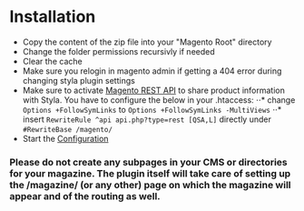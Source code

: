 # Installation

* Copy the content of the zip file into your "Magento Root" directory
* Change the folder permissions recursivly if needed
* Clear the cache
* Make sure you relogin in magento admin if getting a 404 error during changing styla plugin settings
* Make sure to activate [Magento REST API](http://devdocs.magento.com/guides/m1x/api/rest/introduction.html) to share product information with Styla. You have to configure the below in your .htaccess:
⋅⋅* change `Options +FollowSymLinks` to `Options +FollowSymLinks -MultiViews` 
⋅⋅* insert `RewriteRule ^api api.php?type=rest [QSA,L]` directly under `#RewriteBase /magento/`
* Start the [Configuration](configuration.md)

### Please do not create any subpages in your CMS or directories for your magazine. The plugin itself will take care of setting up the /magazine/ (or any other) page on which the magazine will appear and of the routing as well. 
